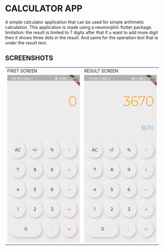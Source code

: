 # CALCULATOR APP

A simple calculator application that can be used for simple arithmetic calculation.
This application is made using a neumorphic flutter package.
limitation: the result is limited to 7 digits after that if u want to add more digit
then it shows three dots in the result. And same for the operation text that is under the result text.

## SCREENSHOTS

<table>
 <tr>
   <td>FIRST SCREEN</td>
   <td>RESULT SCREEN</td>
 </tr>
 <tr>
   <td><img src="screenshots/Screenshot_1.jpg" width=270 height=550></td>
   <td><img src="screenshots/Screenshot_2.jpg" width=270 height=550></td>
 </tr>
</table>
